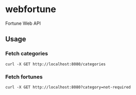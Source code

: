 # webfortune

Fortune Web API


## Usage

### Fetch categories
`curl -X GET http://localhost:8080/categories`

### Fetch fortunes
`curl -X GET http://localhost:8080?category=not-required`